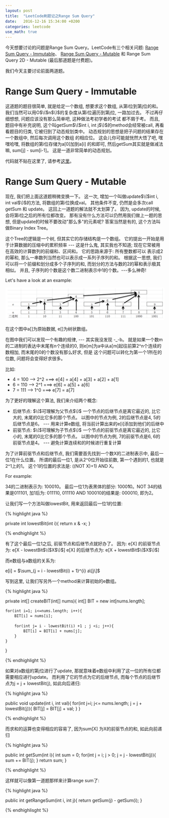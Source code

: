 ```yaml
---
layout: post
title:  "LeetCode刷题记之Range Sum Query"
date:   2016-12-16 15:34:00 +0200
categories: leetcode
use_math: true
---
```


今天想要讨论的问题是Range Sum Query。LeetCode有三个相关问题: [Range Sum Query - Immutable]、 [Range Sum Query - Mutable] 和 Range Sum Query 2D - Mutable (最后那道题是付费题)。

我们今天主要讨论前面两道题。

Range Sum Query - Immutable
===========================

这道题的题目很简单, 就是给定一个数组, 想要求这个数组, 从第i位到第j位的和。 我们当然可以用O$\($n$\)$的复杂度从第i位遍历到第j位, 一路加过去。 不过再仔细想想, 问题应该没有那么简单吧, 这种做法考初学者的考试
都不屑于考。 而且, 题目中有补充说明, 这个叫getSum$\($int i, int j$\)$的method会经常被call, 再看看题目的归类, 它被归到了动态规划类中。 动态规划的思想是把子问题的结果存在一个数组中, 然后每次调用这个数组
的相应位。 这会儿你可能就恍然大悟了吧,  嘿嘿哈嘿, 将数组的第i位存储为a\[0\]加到a\[i\] 的和即可, 然后getSum其实就是做减法嘛, sum\[j\] - sum\[i-1\]。 这是一道非常简单的动态规划。

代码就不贴在这里了, 请参考[这里]。

Range Sum Query - Mutable
=========================

现在, 我们把上面这道题稍微变换一下。 这一次, 增加一个叫做update$\($int i, int val$\)$的方法, 将数组的第i位换成val。 其他条件不变, 仍然是会多次call getSum 和 update。 这回上一道题的解法就不太划算了。
因为, update的时候, 会将第i位之后的所有位都改变。 那有没有什么方法可以仍然用我们做上一题的思想, 但是update的时候不要改动"那么多"的元素呢? 答案当然是有的, 这个方法叫做Binary Index Tree。

这个Tree的逻辑是一个树, 但其实它的存储结构是一个数组。 它的提出一开始是用于计算数据的压缩中的累积频率 --- 这是什么鬼, 其实我也不知道; 现在它常被用在高效的计算数列的前缀和、区间和。 它的思路来源于: 所有整数都可以
表示成2的幂和, 那么一串数列当然也可以表示成一系列子序列的和。 根据这一思想, 我们可以将一个前缀和划分成多个子序列的和, 而划分的方法与数的2的幂和表示极其相似。 并且, 子序列的个数是这个数二进制表示中1的个数。---多么神奇!

Let's have a look at an example:

![Image](https://github.com/sophiesongge/sophiesongge.github.io/blob/master/images/binary_index_tree.png?raw=true=10x10)

在这个图中a\[\]为原始数据, e\[\]为树状数组。 

在图中我们可以发现一个有趣的规律, --- 其实我没发现 -_-b。 就是如果一个数m的二进制的表达中末尾有n个连续的0, 则e\[m\]为a中从a\[m\]起往前算2^n个连续的数相加, 而末尾的0的个数没有那么好求, 但是
这个问题可以转化为第一个1所在的位数, 问题将会变得好求很多。

比如:

* 4 = 100 --> 2^2  ===> e\[4\] = a\[4\] + a\[3\] + a\[2\] + a\[1\]
* 6 = 110 --> 2^1  ===> e\[6\] = a\[5\] + a\[6\]
* 7 = 111 --> 1^0  ===> e\[7\] = a\[7\]


为了更好的理解这个算法, 我们来介绍两个概念:

* 后继节点: $\($可理解为父节点$\)$ 一个节点的后继节点是离它最近的, 比它大的, 末尾的0比它多的那个节点。 以图中的节点为例, 2的后继节点是4, 5的后继节点是6。 --- 用来计算e数组, 将当前计算出来的e\[i\]添加到他们的后继中 
* 前驱节点: $\($可理解为子节点$\)$ 一个节点的前驱节点是离它最近的, 比它小的, 末尾的0比它多的那个节点。 以图中的节点为例, 7的前驱节点是6, 6的前驱节点是4。 --- 避免计算连续和的时候进行重复计算

为了计算前驱节点和后继节点, 我们需要首先找到一个数X的二进制表示中, 最后一位1在什么位置。 所谓的最后一位1, 是从2^0位开始往前数, 第一个遇到的1, 也就是2^1上的1。 这个1的位置的求法是: ((NOT X)+1) AND X。

For example:

34的二进制表示为: 100010。 最后一位1为表黑体的部分: 1000**1**0。NOT 34的结果是011101, 加1后为: 011110, 011110 AND 100010的结果是: 000010, 即为2。

让我们写一个方法叫做lowestBit, 用来返回最后一位1的位置:

{% highlight java %}

private int lowestBit(int i){
    return x & -x;
}

{% endhighlight %}

有了这个最后一位1之后, 前驱节点和后继节点就好办了。 因为:
e\[X\] 的前驱节点为: e\[X - lowestBit$\($X$\)$\]
e\[X\] 的后继节点为: e\[X + lowestBit$\($X$\)$\]

而e数组与a数组的关系为:

e\[i\] = $\sum_{j = i - lowestBit(i) + 1}^{i} a\[j\]$

写到这里, 让我们写另外一个method来计算初始的e数组。

{% highlight java %}

private int[] createBIT(int[] nums){
    int[] BIT = new int[nums.length];
    
    for(int i=1; i<=nums.length; i++){
        BIT[i] = nums[i];
        
        for(int j= i - lowestBit(i) +1 ; j <i; j++){
            BIT[i] = BIT[i] + nums[j];
        }
    }
}

{% endhighlight %}

如果对a数组的第j位进行了update, 那就意味着e数组中利用了这一位的所有位都需要相应进行update。 而利用了它的节点为它的后继节点, 而每个节点的后继节点为j = j + lowestBit(j), 如此向后递归:

{% highlight java %}

public void update(int i, int val){
    for(int j=i; j<= nums.length; j = j + lowestBit(j)){
        BIT[j] = BIT[j] + val;
    }
}

{% endhighlight %}

而求和的运算也变得相应的容易了, 因为sum\[X\] 为X的前驱节点的和, 如此向前递归

{% highlight java %}

public int getSum(int i){
    int sum = 0;
    for(int j = i; j > 0; j = j - lowestBit(j)){
       sum += BIT(j); 
    }
    return sum;
}

{% endhighlight %}

这样就可以像第一道题那样来计算range sum了:

{% highlight java %}

public int getRangeSum(int i, int j){
    return getSum(j) - getSum(i);
}

{% endhighlisght %}



[Range Sum Query - Immutable]: https://leetcode.com/problems/range-sum-query-immutable/
[Range Sum Query - Mutable]: https://leetcode.com/problems/range-sum-query-mutable/
[这里]: https://github.com/sophiesongge/LeetCode/blob/master/src/RangeSumQuery_Immutable.java